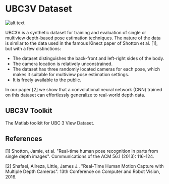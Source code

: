 # UBC3V Dataset
![alt text](https://raw.githubusercontent.com/ashafaei/ubc3v/master/metadata/all_chars.png "UBC3V Reference Groundtruth")

UBC3V is a synthetic dataset for training and evaluation of single or multiview depth-based pose estimation techniques.
The nature of the data is similar to the data used in the famous Kinect paper of Shotton et al. [1], but with a few distinctions:

* The dataset distinguishes the back-front and left-right sides of the body.
* The camera location is relatively unconstrained.
* The dataset has three randomly located cameras for each pose, which makes it suitable for multiview pose estimation settings.
* It is freely available to the public.

In our paper [2] we show that a convolutional neural network (CNN) trained on this dataset can effortlessly generalize to real-world depth data.
## UBC3V Toolkit
The Matlab toolkit for UBC 3 View Dataset.

## References
[1] Shotton, Jamie, et al. "Real-time human pose recognition in parts from single depth images". Communications of the ACM 56.1 (2013): 116-124.

[2] Shafaei, Alireza, Little, James J.. "Real-Time Human Motion Capture with Multiple Depth Cameras". 13th Conference on Computer and Robot Vision, 2016.